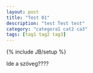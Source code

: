 ```yaml
---
layout: post
title: "Test 01"
description: "test Test test"
category: "categora1 cat2 ca3"
tags: [tag1 tag2 tag3]
---
```

{% include JB/setup %}

Ide a szöveg????
